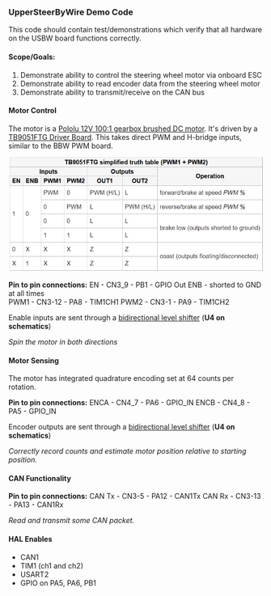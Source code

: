 ### UpperSteerByWire Demo Code
This code should contain test/demonstrations which verify that all hardware on the USBW board functions correctly.
#### Scope/Goals:
1) Demonstrate ability to control the steering wheel motor via onboard ESC
2) Demonstrate ability to read encoder data from the steering wheel motor
3) Demonstrate ability to transmit/receive on the CAN bus
#### Motor Control
The motor is a [Pololu 12V 100:1 gearbox brushed DC motor](https://www.pololu.com/product/4755). It's driven by a [TB9051FTG Driver Board](https://www.pololu.com/product/2997). This takes direct PWM and H-bridge inputs, similar to the BBW PWM board.

![Motor input truth table](motortruthtable.png "Motor input truth table")

**Pin to pin connections:**
EN - CN3_9 - PB1 - GPIO Out
ENB - shorted to GND at all times   
PWM1 - CN3-12 - PA8 - TIM1CH1
PWM2 - CN3-1 - PA9 - TIM1CH2

Enable inputs are sent through a [bidirectional level shifter](https://www.sparkfun.com/sparkfun-logic-level-converter-bi-directional.html) (**U4 on schematics**)

_Spin the motor in both directions_
#### Motor Sensing
The motor has integrated quadrature encoding set at 64 counts per rotation. 

**Pin to pin connections:**
ENCA - CN4_7 - PA6 - GPIO_IN
ENCB - CN4_8 - PA5 - GPIO_IN

Encoder outputs are sent through a [bidirectional level shifter](https://www.sparkfun.com/sparkfun-logic-level-converter-bi-directional.html) (**U4 on schematics**)

_Correctly record counts and estimate motor position relative to starting position._
#### CAN Functionality

**Pin to pin connections:**
CAN Tx - CN3-5 - PA12 - CAN1Tx
CAN Rx - CN3-13 - PA13 - CAN1Rx

_Read and transmit some CAN packet._

#### HAL Enables
- CAN1
- TIM1 (ch1 and ch2)
- USART2
- GPIO on PA5, PA6, PB1